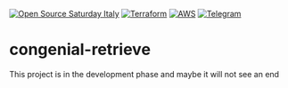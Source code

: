 [![Open Source Saturday Italy](https://img.shields.io/badge/Open%20Source%20Saturday-Italy-green?style=flat-square)](https://oss-italy.github.io/)
[![Terraform](https://img.shields.io/badge/Terraform-0.12-blue?style=flat-square)](https://www.terraform.io)
[![AWS](https://img.shields.io/badge/AWS-ApiGateway&Lambda-orange?style=flat-square)](https://aws.amazon.com/)
[![Telegram](https://img.shields.io/badge/Telegram-bot-blue?style=flat-square)](https://telegram.org)

# congenial-retrieve
This project is in the development phase and maybe it will not see an end
